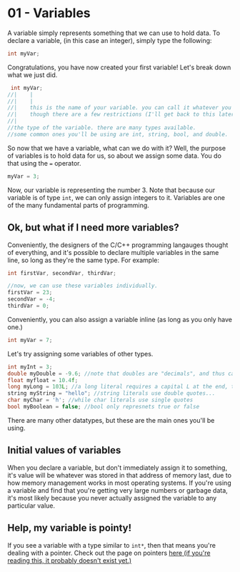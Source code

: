 01 - Variables
==============

A variable simply represents something that we can use to hold data. To declare a variable, (in this case an integer), simply type the following:
```c++
int myVar;
```
Congratulations, you have now created your first variable! Let's break down what we just did.
```c++
 int myVar;
//|    |
//|    |
//|    this is the name of your variable. you can call it whatever you want,
//|    though there are a few restrictions (I'll get back to this later).
//|
//the type of the variable. there are many types available.
//some common ones you'll be using are int, string, bool, and double.
```

So now that we have a variable, what can we do with it? Well, the purpose of variables is to hold data for us, so about we assign some data. 
You do that using the `=` operator.

```c++
myVar = 3;
```

Now, our variable is representing the number 3. Note that because our variable is of type `int`, we can only assign integers to it.
Variables are one of the many fundamental parts of programming. 

Ok, but what if I need more variables?
--------------------------------------
Conveniently, the designers of the C/C++ programming langauges thought of everything, and it's possible to declare multiple variables in the same line,
so long as they're the same type. For example:
```c++
int firstVar, secondVar, thirdVar;

//now, we can use these variables individually.
firstVar = 23;
secondVar = -4;
thirdVar = 0;
```
Conveniently, you can also assign a variable inline (as long as you only have one.)
```c++
int myVar = 7;
```
Let's try assigning some variables of other types.
```c++
int myInt = 3;
double myDouble = -9.6; //note that doubles are "decimals", and thus can hold decimal values. floats are also decimals, but they're a little different
float myfloat = 10.4f;
long myLong = 103L; //a long literal requires a capital L at the end, to signify it is a long.
string myString = "hello"; //string literals use double quotes...
char myChar = 'h'; //while char literals use single quotes
bool myBoolean = false; //bool only represnets true or false
```
There are many other datatypes, but these are the main ones you'll be using.

Initial values of variables
---------------------------
When you declare a variable, but don't immediately assign it to something, it's value will be whatever was stored in that address of memory last, due to how memory  management works in most operating systems.
If you're using a variable and find that you're getting very large numbers or garbage data, it's most likely because you never actually assigned the variable to any particular value.

Help, my variable is pointy!
----------------------------
If you see a variable with a type similar to `int*`, then that means you're dealing with a pointer. Check out the page on pointers [here (if you're reading this, it probably doesn't exist yet.)](https://www.github.com/brod8362)
